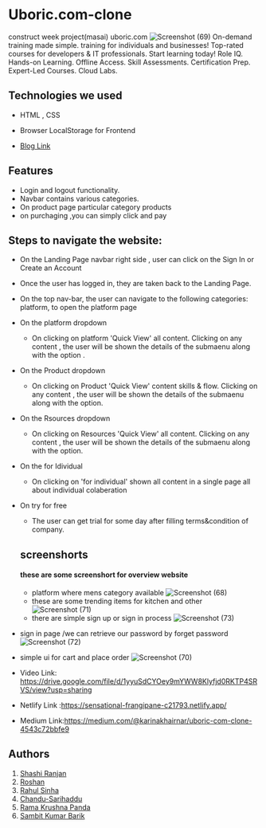# Uboric.com-clone
construct week project(masai) uboric.com
![Screenshot (69)](https://user-images.githubusercontent.com/94555507/167800744-903e6eab-c759-48f5-a09c-4d3e2f074b63.png)
On-demand training made simple.  training for individuals and businesses! Top-rated courses for developers & IT professionals. Start learning today! Role IQ. Hands-on Learning. Offline Access. Skill Assessments. Certification Prep. Expert-Led Courses. Cloud Labs.
## Technologies we used
<!-- <hr> -->
- HTML , CSS
- Browser LocalStorage for Frontend

- [Blog Link](https://medium.com/@chandutheruler3/technology-workforce-development-website-clone-ad865a7a8ebc)


## Features 
<!-- --- -->
- Login and logout functionality.
- Navbar contains various categories.
- On product page particular category products 
- on purchaging ,you can simply click and pay

## Steps to navigate the website:
<!-- <hr> -->
- On the Landing Page navbar right side , user can click on the Sign In or Create an Account
- Once the user has logged in, they are taken back to the Landing Page.
- On the top nav-bar, the user can navigate to the following categories: platform, to open the platform page
- On the platform dropdown 
  - On clicking on platform 'Quick View' all content. Clicking on any content , the user will be shown the details of the submaenu along with the option .
- On the Product dropdown 
  - On clicking on Product 'Quick View'  content skills & flow. Clicking on any content , the user will be shown the details of the submaenu along with the option.
- On the Rsources dropdown 
  - On clicking on Resources 'Quick View'  all content. Clicking on any content , the user will be shown the details of the submaenu along with the option.
- On the for Idividual 
  - On clicking on 'for individual' shown all content in a single page all about individual colaberation 
- On try for free 
  - The user can get trial for some day after filling terms&condition of company.

  ## screenshorts
  #### these are some screenshort for overview website
  -  platform where mens category available
  ![Screenshot (68)](https://user-images.githubusercontent.com/94555507/167801102-e97d0d14-db8f-4725-99ec-f650a0439441.png)
  - these are some trending items for kitchen and other
 ![Screenshot (71)](https://user-images.githubusercontent.com/94555507/167802134-dc07c785-b2d3-40dc-8a4c-f0c339107f05.png)
  - there are simple sign up or sign in process
![Screenshot (73)](https://user-images.githubusercontent.com/94555507/167802758-88eb8f14-67c1-4fa1-8073-b29f840fca9d.png)
 - sign in page /we can retrieve our password by forget password
 ![Screenshot (72)](https://user-images.githubusercontent.com/94555507/167802820-1e11f3a5-c493-414f-985c-660bff3d503d.png)
  - simple ui for cart and place order
 ![Screenshot (70)](https://user-images.githubusercontent.com/94555507/167801867-cfb869c8-f909-4ebe-8501-4e97e799dc4e.png)

   - Video Link: https://drive.google.com/file/d/1yyuSdCYOey9mYWW8Klyfjd0RKTP4SRVS/view?usp=sharing
   - Netlify Link :https://sensational-frangipane-c21793.netlify.app/
   - Medium Link:https://medium.com/@karinakhairnar/uboric-com-clone-4543c72bbfe9
   
   ## Authors

  1. [Shashi Ranjan](https://github.com/Sranjan4321) 
  2. [Roshan](https://github.com/roshan93190) 
  3. [Rahul Sinha](https://github.com/arif841236/rahulsinha1996) 
  4. [Chandu-Sarihaddu](https://github.com/Chandu-Sarihaddu)
  5. [Rama Krushna Panda](https://github.com/ramakrushnapanda634)
  6. [Sambit Kumar Barik](https://github.com/sambitkumar10)



